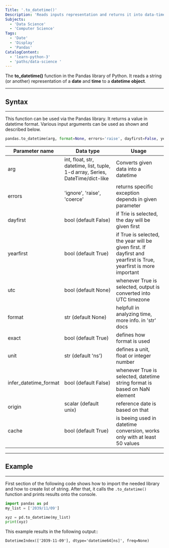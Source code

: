 ```yaml
---
Title: '.to_datetime()'
Description: 'Reads inputs representation and returns it into data-time type'
Subjects:
  - 'Data Science'
  - 'Computer Science'
Tags:
  - 'Date'
  - 'Display'
  - 'Pandas'
CatalogContent:
  - 'learn-python-3'
  - 'paths/data-science '
---
```



The **to_datetime()** function in the Pandas library of Python. It reads a string (or another) representation of a **date** and **time** to a **datetime object**.

-------------------------------------------------------------------------------------------------------------------------------------------------------------------------------------

## Syntax

-------------------------------------------------------------------------------------------------------------------------------------------------------------------------------------

This function can be used via the Pandas library. It returns a value in datetime format. Various input arguments can be used as shown and described below.

```py
pandas.to_datetime(arg, format=None, errors='raise', dayfirst=False, yearfirst=False, utc=None, box=True, infer_datetime_format=False, origin='unix', cache=True)
```

| Parameter name | Data type | Usage |
| -------------- | --------- | ----- |
| arg | int, float, str, datetime, list, tuple, 1-d array, Series, DateTime/dict-like | Converts given data into a datetime |
| errors | 'ignore', 'raise', 'coerce' | returns specific exception depends in given parameter |
| dayfirst | bool (default False) | if Trie is selected, the day will be given first |
| yearfirst | bool (default True) | if True is selected, the year will be given first. If dayfirst and yearfirst is True, yearfirst is more important |
| utc | bool (default None) | whenever True is selected, output is converted into UTC timezone|
| format | str (default None) | helpfull in analyzing time, more info. in 'str' docs |
| exact | bool (default True) | defines how format is used |
| unit | str (default 'ns') | defines a unit, float or integer number |
| infer_datetime_format | bool (default False) | whenever True is selected, datetime string format is based on NaN element
| origin | scalar (default unix) | reference date is based on that |
| cache | bool (default True) | is beeing used in datetime conversion, works only with at least 50 values |

-------------------------------------------------------------------------------------------------------------------------------------------------------------------------------------

## Example

-------------------------------------------------------------------------------------------------------------------------------------------------------------------------------------

First section of the following code shows how to import the needed library and how to create list of string. After that, it calls the `.to_datetime()` function and prints results onto the console.

```py
import pandas as pd
my_list = ['2039/11/09']

xyz = pd.to_datetime(my_list)
print(xyz)
```

This example results in the following output::

```shell
DatetimeIndex(['2039-11-09'], dtype='datetime64[ns]', freq=None)
```
